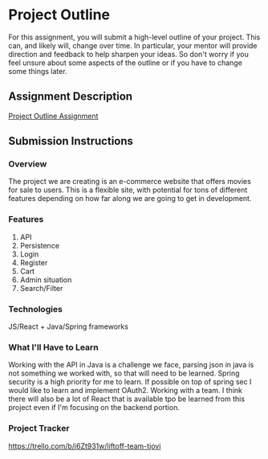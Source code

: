 # Project Outline
For this assignment, you will submit a high-level outline of your project. This can, and likely will, change over time. In particular, your mentor will provide direction and feedback to help sharpen your ideas. So don't worry if you feel unsure about some aspects of the outline or if you have to change some things later.

## Assignment Description
[Project Outline Assignment](https://education.launchcode.org/liftoff/modules/assignments/project-outline)

## Submission Instructions

### Overview
The project we are creating is an e-commerce website that offers movies for sale to users. This is a flexible site, with potential for tons of different features depending on how far along we are going to get in development.
### Features
1. API
2. Persistence
3. Login
4. Register
5. Cart
6. Admin situation
7. Search/Filter
### Technologies
JS/React + Java/Spring frameworks

### What I'll Have to Learn
Working with the API in Java is a challenge we face, parsing json in java is not something we worked with, so that will need to be learned. Spring security is a high priority for me to learn. If possible on top of spring sec I would like to learn and implement OAuth2. Working with a team. I think there will also be a lot of React that is available tpo be learned from this project even if I'm focusing on the backend portion.
### Project Tracker
https://trello.com/b/i6Zt931w/liftoff-team-tjovi
